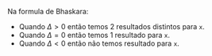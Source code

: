 Na formula de Bhaskara:
- Quando $Δ>0$ então temos 2 resultados distintos para `x`.
- Quando $Δ=0$ então temos 1 resultado para `x`.
- Quando $Δ<0$ então não temos resultado para `x`.
